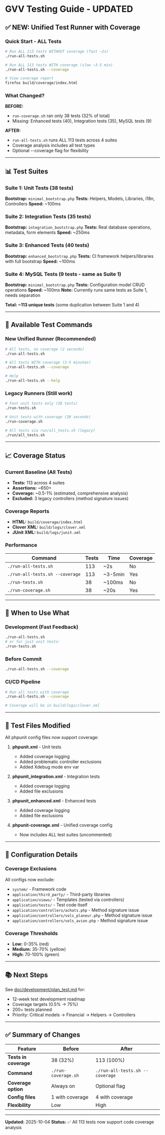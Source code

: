 # GVV Testing Guide - UPDATED

## ✅ NEW: Unified Test Runner with Coverage

### Quick Start - ALL Tests

```bash
# Run ALL 113 tests WITHOUT coverage (fast ~2s)
./run-all-tests.sh

# Run ALL 113 tests WITH coverage (slow ~3-5 min)
./run-all-tests.sh --coverage

# View coverage report
firefox build/coverage/index.html
```

### What Changed?

**BEFORE:**
- `run-coverage.sh` ran only 38 tests (32% of total)
- Missing: Enhanced tests (40), Integration tests (35), MySQL tests (9)

**AFTER:**
- `run-all-tests.sh` runs ALL 113 tests across 4 suites
- Coverage analysis includes all test types
- Optional --coverage flag for flexibility

---

## 📊 Test Suites

### Suite 1: Unit Tests (38 tests)
**Bootstrap:** `minimal_bootstrap.php`
**Tests:** Helpers, Models, Libraries, i18n, Controllers
**Speed:** ~100ms

### Suite 2: Integration Tests (35 tests)
**Bootstrap:** `integration_bootstrap.php`
**Tests:** Real database operations, metadata, form elements
**Speed:** ~250ms

### Suite 3: Enhanced Tests (40 tests)
**Bootstrap:** `enhanced_bootstrap.php`
**Tests:** CI framework helpers/libraries with full bootstrap
**Speed:** ~100ms

### Suite 4: MySQL Tests (9 tests - same as Suite 1)
**Bootstrap:** `minimal_bootstrap.php`
**Tests:** Configuration model CRUD operations
**Speed:** ~100ms
**Note:** Currently runs same tests as Suite 1, needs separation

**Total: ~113 unique tests** (some duplication between Suite 1 and 4)

---

## 🚀 Available Test Commands

### New Unified Runner (Recommended)

```bash
# All tests, no coverage (2 seconds)
./run-all-tests.sh

# All tests WITH coverage (3-5 minutes)
./run-all-tests.sh --coverage

# Help
./run-all-tests.sh --help
```

### Legacy Runners (Still work)

```bash
# Fast unit tests only (38 tests)
./run-tests.sh

# Unit tests with coverage (20 seconds)
./run-coverage.sh

# All tests via run/all_tests.sh (legacy)
./run/all_tests.sh
```

---

## 📈 Coverage Status

### Current Baseline (All Tests)
- **Tests:** 113 across 4 suites
- **Assertions:** ~650+
- **Coverage:** ~0.5-1% (estimated, comprehensive analysis)
- **Excluded:** 3 legacy controllers (method signature issues)

### Coverage Reports
- **HTML:** `build/coverage/index.html`
- **Clover XML:** `build/logs/clover.xml`
- **JUnit XML:** `build/logs/junit.xml`

### Performance

| Command | Tests | Time | Coverage |
|---------|-------|------|----------|
| `./run-all-tests.sh` | 113 | ~2s | No |
| `./run-all-tests.sh --coverage` | 113 | ~3-5min | Yes |
| `./run-tests.sh` | 38 | ~100ms | No |
| `./run-coverage.sh` | 38 | ~20s | Yes |

---

## 🎯 When to Use What

### Development (Fast Feedback)
```bash
./run-all-tests.sh
# or for just unit tests:
./run-tests.sh
```

### Before Commit
```bash
./run-all-tests.sh --coverage
```

### CI/CD Pipeline
```bash
# Run all tests with coverage
./run-all-tests.sh --coverage

# Coverage will be in build/logs/clover.xml
```

---

## 📝 Test Files Modified

All phpunit config files now support coverage:

1. **phpunit.xml** - Unit tests
   - Added coverage logging
   - Added problematic controller exclusions
   - Added Xdebug mode env var

2. **phpunit_integration.xml** - Integration tests
   - Added coverage logging
   - Added file exclusions

3. **phpunit_enhanced.xml** - Enhanced tests
   - Added coverage logging
   - Added file exclusions

4. **phpunit-coverage.xml** - Unified coverage config
   - Now includes ALL test suites (uncommented)

---

## 🔧 Configuration Details

### Coverage Exclusions
All configs now exclude:
- `system/` - Framework code
- `application/third_party/` - Third-party libraries
- `application/views/` - Templates (tested via controllers)
- `application/tests/` - Test code itself
- `application/controllers/achats.php` - Method signature issue
- `application/controllers/vols_planeur.php` - Method signature issue
- `application/controllers/vols_avion.php` - Method signature issue

### Coverage Thresholds
- **Low:** 0-35% (red)
- **Medium:** 35-70% (yellow)
- **High:** 70-100% (green)

---

## 📚 Next Steps

See [doc/development/plan_test.md](doc/development/plan_test.md) for:
- 12-week test development roadmap
- Coverage targets (0.5% → 75%)
- 200+ tests planned
- Priority: Critical models → Financial → Helpers → Controllers

---

## ✅ Summary of Changes

| Feature | Before | After |
|---------|--------|-------|
| **Tests in coverage** | 38 (32%) | 113 (100%) |
| **Command** | `./run-coverage.sh` | `./run-all-tests.sh --coverage` |
| **Coverage option** | Always on | Optional flag |
| **Config files** | 1 with coverage | 4 with coverage |
| **Flexibility** | Low | High |

---

**Updated:** 2025-10-04
**Status:** ✅ All 113 tests now support code coverage analysis
